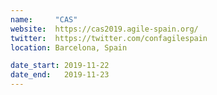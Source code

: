 ```yaml
---
name:     "CAS"
website:  https://cas2019.agile-spain.org/
twitter:  https://twitter.com/confagilespain
location: Barcelona, Spain

date_start: 2019-11-22
date_end:   2019-11-23
---
```

